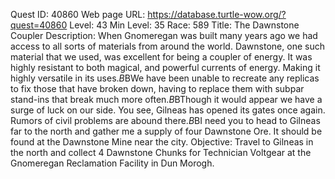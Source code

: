 Quest ID: 40860
Web page URL: https://database.turtle-wow.org/?quest=40860
Level: 43
Min Level: 35
Race: 589
Title: The Dawnstone Coupler
Description: When Gnomeregan was built many years ago we had access to all sorts of materials from around the world. Dawnstone, one such material that we used, was excellent for being a coupler of energy. It was highly resistant to both magical, and powerful currents of energy. Making it highly versatile in its uses.$B$BWe have been unable to recreate any replicas to fix those that have broken down, having to replace them with subpar stand-ins that break much more often.$B$BThough it would appear we have a surge of luck on our side. You see, Gilneas has opened its gates once again. Rumors of civil problems are abound there.$B$BI need you to head to Gilneas far to the north and gather me a supply of four Dawnstone Ore. It should be found at the Dawnstone Mine near the city.
Objective: Travel to Gilneas in the north and collect 4 Dawnstone Chunks for Technician Voltgear at the Gnomeregan Reclamation Facility in Dun Morogh.
